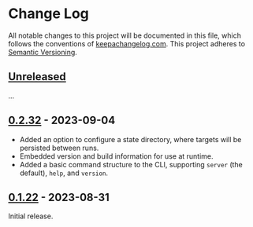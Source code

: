 Change Log
==========

All notable changes to this project will be documented in this file, which
follows the conventions of [keepachangelog.com](http://keepachangelog.com/).
This project adheres to [Semantic Versioning](http://semver.org/).


## [Unreleased]

...


## [0.2.32] - 2023-09-04

- Added an option to configure a state directory, where targets will be
  persisted between runs.
- Embedded version and build information for use at runtime.
- Added a basic command structure to the CLI, supporting `server` (the default),
  `help`, and `version`.


## [0.1.22] - 2023-08-31

Initial release.


[Unreleased]: https://github.com/greglook/inadynr53/compare/0.2.32...HEAD
[0.2.32]: https://github.com/greglook/inadynr53/compare/0.1.22...0.2.32
[0.1.22]: https://github.com/greglook/inadynr53/tag/0.1.22
